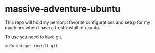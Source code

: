 massive-adventure-ubuntu
========================
This repo will hold my personal favorite configurations and setup for my machines when I have a fresh install of ubuntu.

To use you need to have git. 

```sudo apt-get install git```

